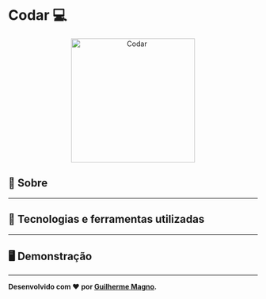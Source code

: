 # Codar 💻
<p align="center">
<img src="https://i.imgur.com/dXmL85u.png" alt="Codar" title="Codar" width="250">
</p>

## 📖 Sobre   

---

## 🚀 Tecnologias e ferramentas utilizadas
---

## 🖥️ Demonstração
---

**Desenvolvido com ❤️ por [Guilherme Magno](https://github.com/devmagno/).**